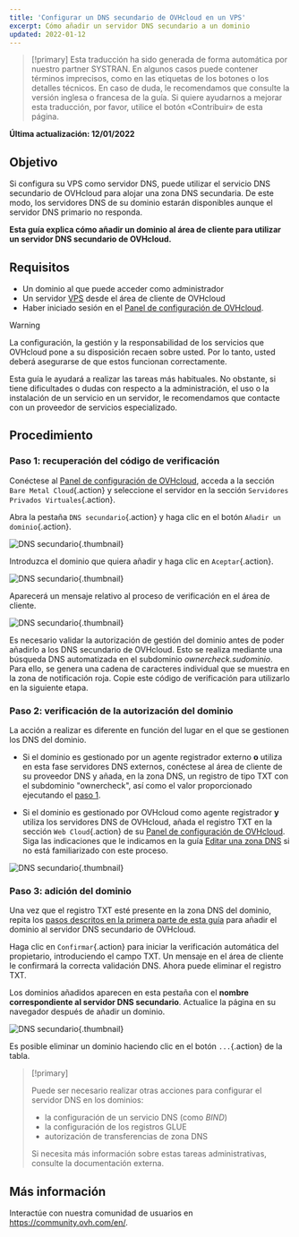 ```yaml
---
title: 'Configurar un DNS secundario de OVHcloud en un VPS'
excerpt: Cómo añadir un servidor DNS secundario a un dominio
updated: 2022-01-12
---
```


> [!primary]
> Esta traducción ha sido generada de forma automática por nuestro partner SYSTRAN. En algunos casos puede contener términos imprecisos, como en las etiquetas de los botones o los detalles técnicos. En caso de duda, le recomendamos que consulte la versión inglesa o francesa de la guía. Si quiere ayudarnos a mejorar esta traducción, por favor, utilice el botón «Contribuir» de esta página.
> 

**Última actualización: 12/01/2022**

## Objetivo

Si configura su VPS como servidor DNS, puede utilizar el servicio DNS secundario de OVHcloud para alojar una zona DNS secundaria. De este modo, los servidores DNS de su dominio estarán disponibles aunque el servidor DNS primario no responda.

**Esta guía explica cómo añadir un dominio al área de cliente para utilizar un servidor DNS secundario de OVHcloud.**

## Requisitos

- Un dominio al que puede acceder como administrador
- Un servidor [VPS](https://www.ovhcloud.com/es-es/vps/) desde el área de cliente de OVHcloud
- Haber iniciado sesión en el [Panel de configuración de OVHcloud](https://www.ovh.com/auth/?action=gotomanager&from=https://www.ovh.es/&ovhSubsidiary=es).

> [!warning]
> La configuración, la gestión y la responsabilidad de los servicios que OVHcloud pone a su disposición recaen sobre usted. Por lo tanto, usted deberá asegurarse de que estos funcionan correctamente.
>
> Esta guía le ayudará a realizar las tareas más habituales. No obstante, si tiene dificultades o dudas con respecto a la administración, el uso o la instalación de un servicio en un servidor, le recomendamos que contacte con un proveedor de servicios especializado.
>

## Procedimiento

### Paso 1: recuperación del código de verificación <a name="retrievecode"></a>

Conéctese al [Panel de configuración de OVHcloud](https://www.ovh.com/auth/?action=gotomanager&from=https://www.ovh.es/&ovhSubsidiary=es), acceda a la sección `Bare Metal Cloud`{.action} y seleccione el servidor en la sección `Servidores Privados Virtuales`{.action}.

Abra la pestaña `DNS secundario`{.action} y haga clic en el botón `Añadir un dominio`{.action}.

![DNS secundario](images/sec-01.png){.thumbnail}

Introduzca el dominio que quiera añadir y haga clic en `Aceptar`{.action}.

![DNS secundario](images/sec-02.png){.thumbnail}

Aparecerá un mensaje relativo al proceso de verificación en el área de cliente.

![DNS secundario](images/sec-03.png){.thumbnail}

Es necesario validar la autorización de gestión del dominio antes de poder añadirlo a los DNS secundario de OVHcloud. Esto se realiza mediante una búsqueda DNS automatizada en el subdominio *ownercheck.sudominio*. Para ello, se genera una cadena de caracteres individual que se muestra en la zona de notificación roja. Copie este código de verificación para utilizarlo en la siguiente etapa.

### Paso 2: verificación de la autorización del dominio <a name="verifyingdomain"></a>

La acción a realizar es diferente en función del lugar en el que se gestionen los DNS del dominio.

- Si el dominio es gestionado por un agente registrador externo **o** utiliza en esta fase servidores DNS externos, conéctese al área de cliente de su proveedor DNS y añada, en la zona DNS, un registro de tipo TXT con el subdominio "ownercheck", así como el valor proporcionado ejecutando el [paso 1](#retrievecode).

- Si el dominio es gestionado por OVHcloud como agente registrador **y** utiliza los servidores DNS de OVHcloud, añada el registro TXT en la sección `Web Cloud`{.action} de su [Panel de configuración de OVHcloud](https://www.ovh.com/auth/?action=gotomanager&from=https://www.ovh.es/&ovhSubsidiary=es). Siga las indicaciones que le indicamos en la guía [Editar una zona DNS](/pages/web/domains/dns_zone_edit) si no está familiarizado con este proceso.

![DNS secundario](images/sec-04.png){.thumbnail}

### Paso 3: adición del dominio

Una vez que el registro TXT esté presente en la zona DNS del dominio, repita los [pasos descritos en la primera parte de esta guía](#retrievecode) para añadir el dominio al servidor DNS secundario de OVHcloud.

Haga clic en `Confirmar`{.action} para iniciar la verificación automática del propietario, introduciendo el campo TXT. Un mensaje en el área de cliente le confirmará la correcta validación DNS. Ahora puede eliminar el registro TXT.

Los dominios añadidos aparecen en esta pestaña con el **nombre correspondiente al servidor DNS secundario**. Actualice la página en su navegador después de añadir un dominio.

![DNS secundario](images/sec-05.png){.thumbnail}

Es posible eliminar un dominio haciendo clic en el botón `...`{.action} de la tabla.

> [!primary]
>
> Puede ser necesario realizar otras acciones para configurar el servidor DNS en los dominios:
>
> - la configuración de un servicio DNS (como *BIND*)
> - la configuración de los registros GLUE
> - autorización de transferencias de zona DNS
>
> Si necesita más información sobre estas tareas administrativas, consulte la documentación externa.

## Más información

Interactúe con nuestra comunidad de usuarios en <https://community.ovh.com/en/>.
